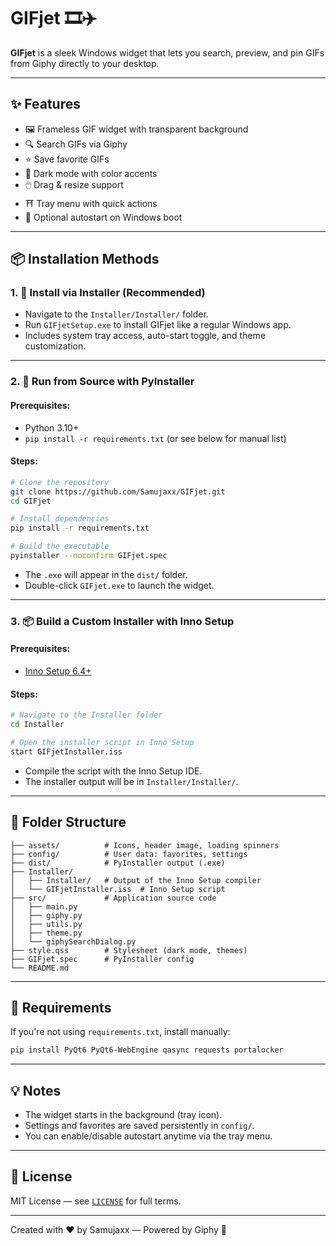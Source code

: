 # GIFjet 🎞️✈️

**GIFjet** is a sleek Windows widget that lets you search, preview, and pin GIFs from Giphy directly to your desktop.

---

## ✨ Features
- 🖼️ Frameless GIF widget with transparent background
- 🔍 Search GIFs via Giphy
- ⭐ Save favorite GIFs
- 🎨 Dark mode with color accents
- 🖱️ Drag & resize support
- ⛩️ Tray menu with quick actions
- 🔄 Optional autostart on Windows boot

---

## 📦 Installation Methods

### 1. 🔧 **Install via Installer (Recommended)**
- Navigate to the `Installer/Installer/` folder.
- Run `GIFjetSetup.exe` to install GIFjet like a regular Windows app.
- Includes system tray access, auto-start toggle, and theme customization.

---

### 2. 🐍 **Run from Source with PyInstaller**
#### Prerequisites:
- Python 3.10+
- `pip install -r requirements.txt` (or see below for manual list)

#### Steps:
```bash
# Clone the repository
git clone https://github.com/Samujaxx/GIFjet.git
cd GIFjet

# Install dependencies
pip install -r requirements.txt

# Build the executable
pyinstaller --noconfirm GIFjet.spec
```

- The `.exe` will appear in the `dist/` folder.
- Double-click `GIFjet.exe` to launch the widget.

---

### 3. 📦 **Build a Custom Installer with Inno Setup**
#### Prerequisites:
- [Inno Setup 6.4+](https://jrsoftware.org/isinfo.php)

#### Steps:
```bash
# Navigate to the Installer folder
cd Installer

# Open the installer script in Inno Setup
start GIFjetInstaller.iss
```

- Compile the script with the Inno Setup IDE.
- The installer output will be in `Installer/Installer/`.

---

## 📁 Folder Structure

```
├── assets/          # Icons, header image, loading spinners
├── config/          # User data: favorites, settings
├── dist/            # PyInstaller output (.exe)
├── Installer/       
│   ├── Installer/   # Output of the Inno Setup compiler
│   └── GIFjetInstaller.iss  # Inno Setup script
├── src/             # Application source code
│   ├── main.py
│   ├── giphy.py
│   ├── utils.py
│   ├── theme.py
│   └── giphySearchDialog.py
├── style.qss        # Stylesheet (dark mode, themes)
├── GIFjet.spec      # PyInstaller config
└── README.md
```

---

## 🧩 Requirements

If you're not using `requirements.txt`, install manually:
```bash
pip install PyQt6 PyQt6-WebEngine qasync requests portalocker
```

---

## 💡 Notes

- The widget starts in the background (tray icon).
- Settings and favorites are saved persistently in `config/`.
- You can enable/disable autostart anytime via the tray menu.

---

## 📝 License

MIT License — see [`LICENSE`](LICENSE) for full terms.

---

Created with ❤️ by Samujaxx — Powered by Giphy 🚀